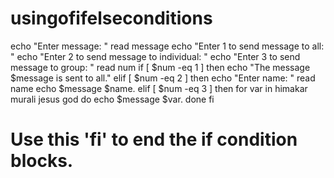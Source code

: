 # usingofifelseconditions

echo "Enter message: "
read message
echo "Enter 1 to send message to all: "
echo "Enter 2 to send message to individual: "
echo "Enter 3 to send message to group: "
read num
if [ $num -eq 1 ]
then
  echo "The message $message is sent to all."
elif [ $num -eq 2 ]
  then
    echo "Enter name: "
    read name
    echo $message $name.
elif [ $num -eq 3 ]
then
  for var in himakar murali jesus god
  do
   echo $message $var.
  done
fi
# Use this 'fi' to end the if condition blocks.

